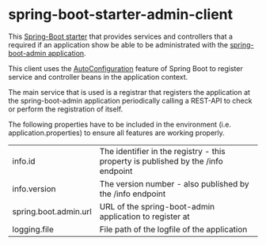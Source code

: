 spring-boot-starter-admin-client
================================

This [Spring-Boot starter](http://docs.spring.io/spring-boot/docs/current-SNAPSHOT/reference/htmlsingle/#using-boot-starter-poms "Spring Boot docu") that provides services and controllers that a required if an application show be able to be administrated with the [spring-boot-admin application](https://github.com/codecentric/spring-boot-admin "GitHub project").

This client uses the [AutoConfiguration](http://docs.spring.io/spring-boot/docs/current-SNAPSHOT/reference/htmlsingle/#using-boot-auto-configuration "Spring Boot docu") feature of Spring Boot to register service and controller beans in the application context.

The main service that is used is a registrar that registers the application at the spring-boot-admin application periodically calling a REST-API to check or perform the registration of itself.

The following properties have to be included in the environment (i.e. application.properties) to ensure all features are working properly.

<table>
<tr>
<td>info.id</td><td>The identifier in the registry - this property is published by the /info endpoint</td>
</tr>
<tr>
<td>info.version</td><td>The version number - also published by the /info endpoint</td>
</tr>
<tr>
<td>spring.boot.admin.url</td><td>URL of the spring-boot-admin application to register at</td>
</tr>
<tr>
<td>logging.file</td><td>File path of the logfile of the application</td>
</tr>
</table>
